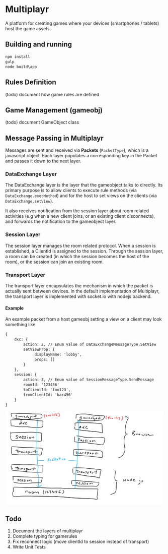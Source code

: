 Multiplayr
==========

A platform for creating games where your devices (smartphones / tablets) host the game assets.

Building and running
--------------------

```
npm install
gulp
node build\app
```

Rules Definition
-----------------

(todo) document how game rules are defined

Game Management (gameobj)
----------------------------

(todo) document GameObject class

Message Passing in Multiplayr
--------------------------------

Messages are sent and received via **Packets** (```PacketType```), which is a javascript object.
Each layer populates a corresponding key in the Packet and passes it down to the next layer.

### DataExchange Layer

The DataExchange layer is the layer that the gameobject talks to directly. Its primary purpose is to allow
clients to execute rule methods (via ```DataExchange.execMethod```) and for the host to set views on the clients
(via ```DataExchange.setView```).

It also receives notification from the session layer about room related activities (e.g when a new client joins, or
an existing client disconnects), and forwards the notification to the gameobject layer.

### Session Layer

The session layer manages the room related protocol. When a session is established, a ClientId is assigned to the session.
Through the session layer, a room can be created (in which the session becomes the host of the room), or the session can
join an existing room.

### Transport Layer

The transport layer encapsulates the mechanism in which the packet is actually sent between devices. In the default
implementation of Multiplayr, the transport layer is implemented with socket.io with nodejs backend.

#### Example

An example packet from a host gameobj setting a view on a client may look something like

```
{
    dxc: {
        action: 2, // Enum value of DataExchangeMessageType.SetView
        setViewProp: {
             displayName: 'lobby',
             props: []
        }
    },
    session: {
        action: 3, // Enum value of SessionMessageType.SendMessage
        roomId: '123456'
        toClientId: 'foo123',
        fromClientId: 'bar456'
    }
}
```

![Packet Example](/images/packet_example.png)

Todo
----

1. Document the layers of multiplayr
2. Complete typing for gamerules
3. Fix reconnect logic (move clientId to session instead of transport)
4. Write Unit Tests
